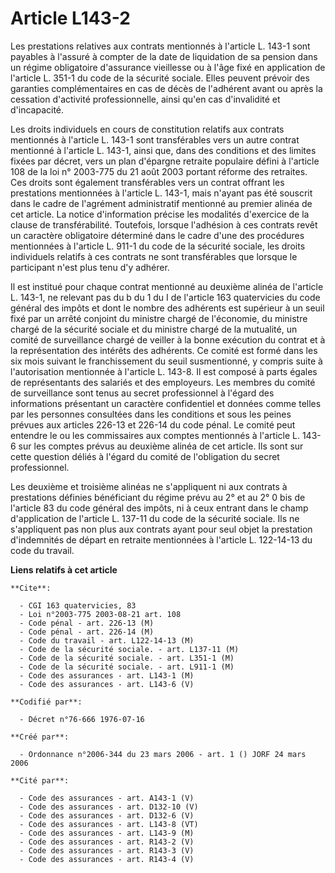 # Article L143-2

Les prestations relatives aux contrats mentionnés à l'article L. 143-1 sont payables à l'assuré à compter de la date de
liquidation de sa pension dans un régime obligatoire d'assurance vieillesse ou à l'âge fixé en application de l'article L.
351-1 du code de la sécurité sociale. Elles peuvent prévoir des garanties complémentaires en cas de décès de l'adhérent avant
ou après la cessation d'activité professionnelle, ainsi qu'en cas d'invalidité et d'incapacité.

Les droits individuels en cours de constitution relatifs aux contrats mentionnés à l'article L. 143-1 sont transférables vers
un autre contrat mentionné à l'article L. 143-1, ainsi que, dans des conditions et des limites fixées par décret, vers un
plan d'épargne retraite populaire défini à l'article 108 de la loi n° 2003-775 du 21 août 2003 portant réforme des retraites.
Ces droits sont également transférables vers un contrat offrant les prestations mentionnées à l'article L. 143-1, mais
n'ayant pas été souscrit dans le cadre de l'agrément administratif mentionné au premier alinéa de cet article. La notice
d'information précise les modalités d'exercice de la clause de transférabilité. Toutefois, lorsque l'adhésion à ces contrats
revêt un caractère obligatoire déterminé dans le cadre d'une des procédures mentionnées à l'article L. 911-1 du code de la
sécurité sociale, les droits individuels relatifs à ces contrats ne sont transférables que lorsque le participant n'est plus
tenu d'y adhérer.

Il est institué pour chaque contrat mentionné au deuxième alinéa de l'article L. 143-1, ne relevant pas du b du 1 du I de
l'article 163 quatervicies du code général des impôts et dont le nombre des adhérents est supérieur à un seuil fixé par un
arrêté conjoint du ministre chargé de l'économie, du ministre chargé de la sécurité sociale et du ministre chargé de la
mutualité, un comité de surveillance chargé de veiller à la bonne exécution du contrat et à la représentation des intérêts
des adhérents. Ce comité est formé dans les six mois suivant le franchissement du seuil susmentionné, y compris suite à
l'autorisation mentionnée à l'article L. 143-8. Il est composé à parts égales de représentants des salariés et des
employeurs. Les membres du comité de surveillance sont tenus au secret professionnel à l'égard des informations présentant un
caractère confidentiel et données comme telles par les personnes consultées dans les conditions et sous les peines prévues
aux articles 226-13 et 226-14 du code pénal. Le comité peut entendre le ou les commissaires aux comptes mentionnés à
l'article L. 143-6 sur les comptes prévus au deuxième alinéa de cet article. Ils sont sur cette question déliés à l'égard du
comité de l'obligation du secret professionnel.

Les deuxième et troisième alinéas ne s'appliquent ni aux contrats à prestations définies bénéficiant du régime prévu au 2° et
au 2° 0 bis de l'article 83 du code général des impôts, ni à ceux entrant dans le champ d'application de l'article L. 137-11
du code de la sécurité sociale. Ils ne s'appliquent pas non plus aux contrats ayant pour seul objet la prestation
d'indemnités de départ en retraite mentionnées à l'article L. 122-14-13 du code du travail.

**Liens relatifs à cet article**

	**Cite**:

	  - CGI 163 quatervicies, 83
	  - Loi n°2003-775 2003-08-21 art. 108
	  - Code pénal - art. 226-13 (M)
	  - Code pénal - art. 226-14 (M)
	  - Code du travail - art. L122-14-13 (M)
	  - Code de la sécurité sociale. - art. L137-11 (M)
	  - Code de la sécurité sociale. - art. L351-1 (M)
	  - Code de la sécurité sociale. - art. L911-1 (M)
	  - Code des assurances - art. L143-1 (M)
	  - Code des assurances - art. L143-6 (V)

	**Codifié par**:

	  - Décret n°76-666 1976-07-16

	**Créé par**:

	  - Ordonnance n°2006-344 du 23 mars 2006 - art. 1 () JORF 24 mars 2006

	**Cité par**:

	  - Code des assurances - art. A143-1 (V)
	  - Code des assurances - art. D132-10 (V)
	  - Code des assurances - art. D132-6 (V)
	  - Code des assurances - art. L143-8 (VT)
	  - Code des assurances - art. L143-9 (M)
	  - Code des assurances - art. R143-2 (V)
	  - Code des assurances - art. R143-3 (V)
	  - Code des assurances - art. R143-4 (V)
